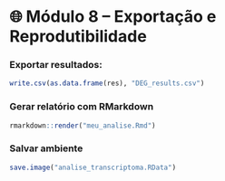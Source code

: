 # 🌐 Módulo 8 – Exportação e Reprodutibilidade

### Exportar resultados:
```r
write.csv(as.data.frame(res), "DEG_results.csv")
```

### Gerar relatório com RMarkdown
```r
rmarkdown::render("meu_analise.Rmd")
```

### Salvar ambiente
```r
save.image("analise_transcriptoma.RData")
```